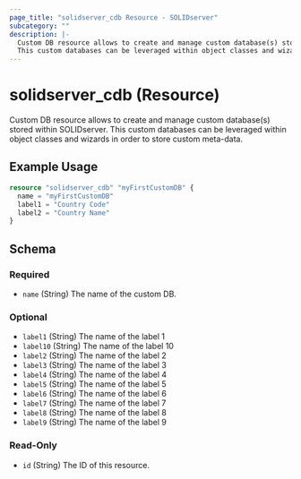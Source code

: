 ```yaml
---
page_title: "solidserver_cdb Resource - SOLIDserver"
subcategory: ""
description: |-
  Custom DB resource allows to create and manage custom database(s) stored within SOLIDserver.
  This custom databases can be leveraged within object classes and wizards in order to store custom meta-data.
---
```


# solidserver_cdb (Resource)

Custom DB resource allows to create and manage custom database(s) stored within SOLIDserver.
This custom databases can be leveraged within object classes and wizards in order to store custom meta-data.

## Example Usage

```terraform
resource "solidserver_cdb" "myFirstCustomDB" {
  name = "myFirstCustomDB"
  label1 = "Country Code"
  label2 = "Country Name"
}
```
<!-- schema generated by tfplugindocs -->
## Schema

### Required

- `name` (String) The name of the custom DB.

### Optional

- `label1` (String) The name of the label 1
- `label10` (String) The name of the label 10
- `label2` (String) The name of the label 2
- `label3` (String) The name of the label 3
- `label4` (String) The name of the label 4
- `label5` (String) The name of the label 5
- `label6` (String) The name of the label 6
- `label7` (String) The name of the label 7
- `label8` (String) The name of the label 8
- `label9` (String) The name of the label 9

### Read-Only

- `id` (String) The ID of this resource.


